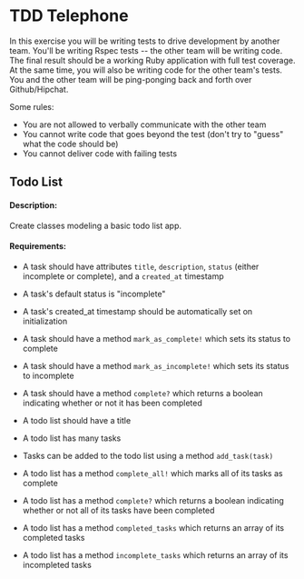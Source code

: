 # TDD Telephone

In this exercise you will be writing tests to drive development by another team. You'll be writing Rspec tests -- the other team will be writing code. The final result should be a working Ruby application with full test coverage. At the same time, you will also be writing code for the other team's tests. You and the other team will be ping-ponging back and forth over Github/Hipchat.

Some rules:
- You are not allowed to verbally communicate with the other team
- You cannot write code that goes beyond the test (don't try to "guess" what the code should be)
- You cannot deliver code with failing tests

## Todo List

#### Description:
Create classes modeling a basic todo list app.

#### Requirements:
- A task should have attributes `title`, `description`, `status` (either incomplete or complete), and a `created_at` timestamp
- A task's default status is "incomplete"
- A task's created_at timestamp should be automatically set on initialization
- A task should have a method `mark_as_complete!` which sets its status to complete
- A task should have a method `mark_as_incomplete!` which sets its status to incomplete
- A task should have a method `complete?` which returns a boolean indicating whether or not it has been completed

- A todo list should have a title
- A todo list has many tasks
- Tasks can be added to the todo list using a method `add_task(task)`
- A todo list has a method `complete_all!` which marks all of its tasks as complete
- A todo list has a method `complete?` which returns a boolean indicating whether or not all of its tasks have been completed
- A todo list has a method `completed_tasks` which returns an array of its completed tasks
- A todo list has a method `incomplete_tasks` which returns an array of its incompleted tasks